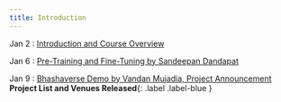 ```yaml
---
title: Introduction
---
```


Jan 2
: [Introduction and Course Overview](../lectures/week-1)

Jan 6
: [Pre-Training and Fine-Tuning by Sandeepan Dandapat](../lectures/week-2)

Jan 9
: [Bhashaverse Demo by Vandan Mujadia, Project Announcement](../lectures/week-2) **Project List and Venues Released**{: .label .label-blue }



